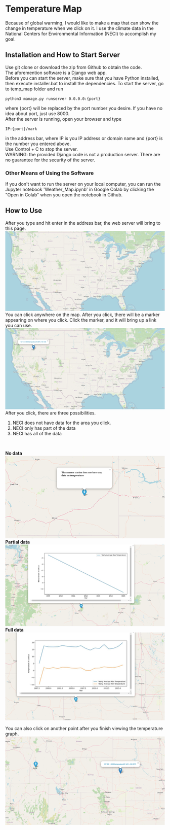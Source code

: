 
# Temperature Map
Because of global warming, I would like to make a map that can show the change in temperature when we click on it. I use the climate data in the National Centers for Environmental Information (NECI) to accomplish my goal. 
  

## Installation and How to Start Server

Use git clone or download the zip from Github to obtain the code.  
The aforemention software is a Django web app. <br>
Before you can start the server, make sure that you have Python installed, then execute installer.bat to install the dependencies. To start the server, go to temp_map folder and run
~~~
python3 manage.py runserver 0.0.0.0:{port}
~~~
where {port} will be replaced by the port number you desire. If you have no idea about port, just use 8000. <br>
After the server is running, open your browser and type 
~~~
IP:{port}/mark
~~~
in the address bar, where IP is you IP address or domain name and {port} is the number you entered above. <br>
Use Control + C to stop the server.<br> 
WARNING: the provided Django code is not a production server. There are no guarantee for the security of the server. <br>
### Other Means of Using the Software
If you don't want to run the server on your local computer, you can run the Jupyter notebook 'Weather_Map.ipynb' in Google Colab by clicking the "Open in Colab" when you open the notebook in Github.  

## How to Use
After you type and hit enter in the address bar, the web server will bring to this page. <br>
![Start HTML](./image/start.png)  
You can click anywhere on the map. After you click, there will be a marker appearing on where you click. Click the marker, and it will bring up a link you can use. <br>
![Click HTML](./image/click.png)  
After you click, there are three possibilities. 
1. NECI does not have data for the area you click.
2. NECI only has part of the data
3. NECI has all of the data
<br>

**No data**
![No HTML](./image/no_temp.png)
**Partial data**
![Part HTML](./image/one_temp.png)
**Full data**
![Full HTML](./image/two_temp.png)
<br>

You can also click on another point after you finish viewing the temperature graph.
![2Click HTML](./image/see_then_click.png)
